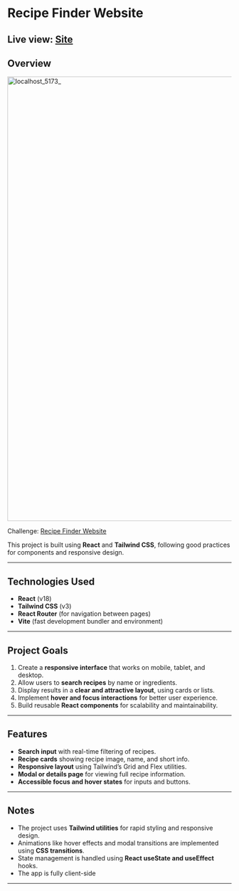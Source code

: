 # Recipe Finder Website

## Live view: [Site](https://rdz-recipe-finder-react.netlify.app/)

## Overview
<img  height="1000" alt="localhost_5173_" src="https://github.com/user-attachments/assets/19877a74-a4e0-41a7-91b3-339e82340115" />


Challenge: [Recipe Finder Website](https://www.frontendmentor.io/challenges/recipe-finder-website--Ui-TZTPxN)

This project is built using **React** and **Tailwind CSS**, following good practices for components and responsive design.

---

## Technologies Used

- **React** (v18)  
- **Tailwind CSS** (v3)  
- **React Router** (for navigation between pages)  
- **Vite** (fast development bundler and environment)  

---

## Project Goals

1. Create a **responsive interface** that works on mobile, tablet, and desktop.  
2. Allow users to **search recipes** by name or ingredients.  
3. Display results in a **clear and attractive layout**, using cards or lists.  
4. Implement **hover and focus interactions** for better user experience.  
5. Build reusable **React components** for scalability and maintainability.  

---

## Features

- **Search input** with real-time filtering of recipes.  
- **Recipe cards** showing recipe image, name, and short info.  
- **Responsive layout** using Tailwind’s Grid and Flex utilities.  
- **Modal or details page** for viewing full recipe information.  
- **Accessible focus and hover states** for inputs and buttons.  

---

## Notes

- The project uses **Tailwind utilities** for rapid styling and responsive design.  
- Animations like hover effects and modal transitions are implemented using **CSS transitions**.  
- State management is handled using **React useState and useEffect** hooks.  
- The app is fully client-side

---

